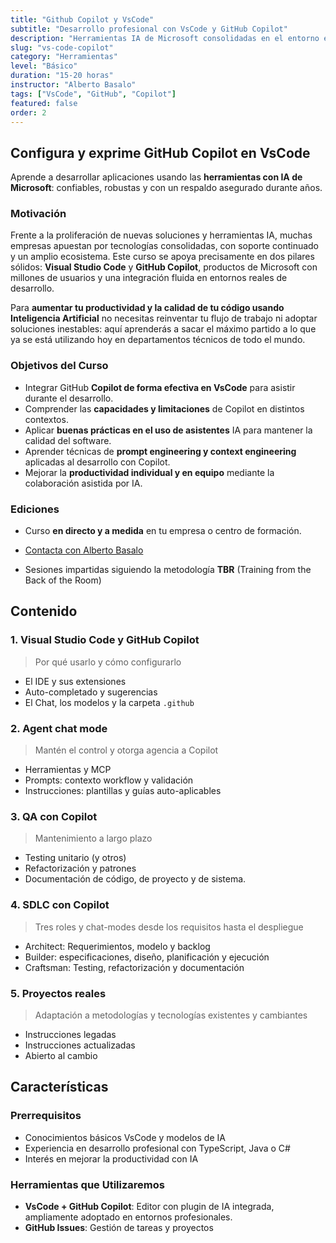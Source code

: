 ```yaml
---
title: "Github Copilot y VsCode"
subtitle: "Desarrollo profesional con VsCode y GitHub Copilot"
description: "Herramientas IA de Microsoft consolidadas en el entorno empresarial. Configuración, instrucciones, modos de chat, herramientas MCP..."
slug: "vs-code-copilot"
category: "Herramientas"
level: "Básico"
duration: "15-20 horas"
instructor: "Alberto Basalo"
tags: ["VsCode", "GitHub", "Copilot"]
featured: false
order: 2
---
```


## Configura y exprime GitHub Copilot en VsCode

Aprende a desarrollar aplicaciones usando las **herramientas con IA de Microsoft**: confiables, robustas y con un respaldo asegurado durante años.

### Motivación

Frente a la proliferación de nuevas soluciones y herramientas IA, muchas empresas apuestan por tecnologías consolidadas, con soporte continuado y un amplio ecosistema. Este curso se apoya precisamente en dos pilares sólidos: **Visual Studio Code** y **GitHub Copilot**, productos de Microsoft con millones de usuarios y una integración fluida en entornos reales de desarrollo.

Para **aumentar tu productividad y la calidad de tu código usando Inteligencia Artificial** no necesitas reinventar tu flujo de trabajo ni adoptar soluciones inestables: aquí aprenderás a sacar el máximo partido a lo que ya se está utilizando hoy en departamentos técnicos de todo el mundo.

### Objetivos del Curso

- Integrar GitHub **Copilot de forma efectiva en VsCode** para asistir durante el desarrollo.
- Comprender las **capacidades y limitaciones** de Copilot en distintos contextos.
- Aplicar **buenas prácticas en el uso de asistentes** IA para mantener la calidad del software.
- Aprender técnicas de **prompt engineering y context engineering** aplicadas al desarrollo con Copilot.
- Mejorar la **productividad individual y en equipo** mediante la colaboración asistida por IA.

### Ediciones

- Curso **en directo y a medida** en tu empresa o centro de formación. 

- [Contacta con Alberto Basalo](https://www.linkedin.com/in/albertobasalo/)

- Sesiones impartidas siguiendo la metodología **TBR** (Training from the Back of the Room)

## Contenido

### 1. Visual Studio Code y GitHub Copilot

> Por qué usarlo y cómo configurarlo
  - El IDE y sus extensiones
  - Auto-completado y sugerencias
  - El Chat, los modelos y la carpeta `.github`

### 2. Agent chat mode

> Mantén el control y otorga agencia a Copilot
  - Herramientas y MCP
  - Prompts: contexto workflow y validación
  - Instrucciones: plantillas y guías auto-aplicables

### 3. QA con Copilot

> Mantenimiento a largo plazo
  - Testing unitario (y otros)
  - Refactorización y patrones
  - Documentación de código, de proyecto y de sistema.

### 4. SDLC con Copilot

> Tres roles y chat-modes desde los requisitos hasta el despliegue
  - Architect: Requerimientos, modelo y backlog
  - Builder: especificaciones, diseño, planificación y ejecución
  - Craftsman: Testing, refactorización y documentación

### 5. Proyectos reales

> Adaptación a metodologías y tecnologías existentes y cambiantes
  - Instrucciones legadas
  - Instrucciones actualizadas
  - Abierto al cambio

## Características

### Prerrequisitos

- Conocimientos básicos VsCode y modelos de IA
- Experiencia en desarrollo profesional con TypeScript, Java o C#
- Interés en mejorar la productividad con IA

### Herramientas que Utilizaremos

- **VsCode + GitHub Copilot**: Editor con plugin de IA integrada, ampliamente adoptado en entornos profesionales.
- **GitHub Issues**: Gestión de tareas y proyectos




